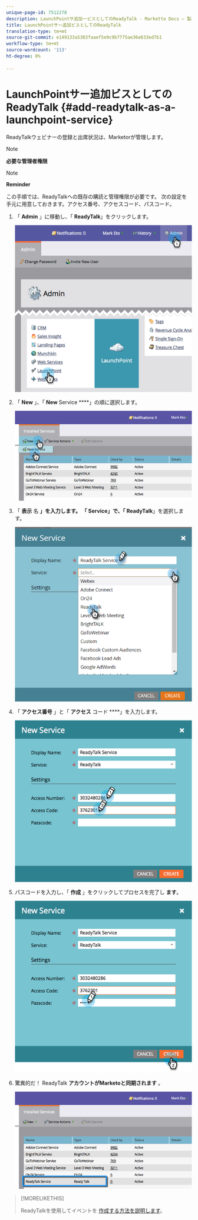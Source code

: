 ```yaml
---
unique-page-id: 7512278
description: LaunchPointサ追加ービスとしてのReadyTalk - Marketto Docs — 製品ドキュメント
title: LaunchPointサー追加ビスとしてのReadyTalk
translation-type: tm+mt
source-git-commit: e149133a5383faaef5e9c9b7775ae36e633ed7b1
workflow-type: tm+mt
source-wordcount: '113'
ht-degree: 0%

---
```



# LaunchPointサー追加ビスとしてのReadyTalk {#add-readytalk-as-a-launchpoint-service}

ReadyTalkウェビナーの登録と出席状況は、Marketorが管理します。

>[!NOTE]
>
>**必要な管理者権限**

>[!NOTE]
>
>**Reminder**
>
>この手順では、ReadyTalkへの既存の購読と管理権限が必要です。 次の設定を手元に用意しておきます。アクセス番号、アクセスコード、パスコード。

1. 「 **Admin** 」に移動し、「 **ReadyTalk**」をクリックします。

   ![](assets/image2015-4-23-10-3a50-3a23.png)

1. 「 **New** 」、「 **New** Service ****」の順に選択します。

   ![](assets/readytalk-new-service.png)

1. 「 **表示** 名 ****」を入力します。 「 **Service**」で、「** ReadyTalk**」を選択します。

   ![](assets/new-service-readytalk.png)

1. 「 **アクセス番号** 」と「 **アクセス** コード ****」を入力します。

   ![](assets/image2015-4-24-18-3a53-3a2.png)

1. パスコードを入力し、「 **作成** 」をクリックしてプロセスを完了し **ます**。

   ![](assets/image2015-4-24-18-3a53-3a38.png)

1. 驚異的だ！ ReadyTalk **アカウントがMarketoと同期されます** 。

   ![](assets/readytalk.png)

>[!MORELIKETHIS]
>
>ReadyTalkを使用してイベントを [作成する方法を説明します](../../../product-docs/demand-generation/events/create-an-event/create-an-event-with-readytalk.md)。

